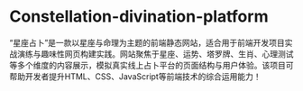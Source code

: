 # Constellation-divination-platform
“星座占卜”是一款以星座与命理为主题的前端静态网站，适合用于前端开发项目实战演练与趣味性网页构建实践。网站聚焦于星座、运势、塔罗牌、生肖、心理测试等多个维度的内容展示，模拟真实线上占卜平台的页面结构与用户体验。该项目可帮助开发者提升HTML、CSS、JavaScript等前端技术的综合运用能力！
